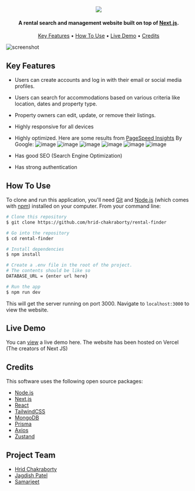 
<h1 align="center">
  <br>
  <a href="https://rental-finder.vercel.app/"><img src="https://github.com/hrid-chakraborty/rental-finder/assets/106770005/7fb490fe-9d8a-4427-8866-c24beffaaeed"></a>
</h1>

<h4 align="center">A rental search and management website built on top of <a href="https://nextjs.org/" target="_blank">Next.js</a>.</h4>

<p align="center">
  <a href="#key-features">Key Features</a> •
  <a href="#how-to-use">How To Use</a> •
  <a href="#live-demo">Live Demo</a> •
  <a href="#credits">Credits</a> 
</p>

![screenshot](https://github.com/hrid-chakraborty/rental-finder/assets/106770005/e5db515d-96f2-4553-9aa3-4e0834093755)

## Key Features
* Users can create accounts and log in with their email or social media profiles.
* Users can search for accommodations based on various criteria like location, dates and property type.
* Property owners can edit, update, or remove their listings.
* Highly responsive for all devices
* Highly optimized. Here are some results from [PageSpeed Insights](https://pagespeed.web.dev/analysis/https-rental-finder-vercel-app/txqkq1yqfv?form_factor=desktop) By Google:
![image](https://github.com/hrid-chakraborty/rental-finder/assets/106770005/cbc1b7ce-2d9c-4ebd-874d-cd22129c343c)
![image](https://github.com/hrid-chakraborty/rental-finder/assets/106770005/8a960165-052c-4293-8825-69094843f0c3)
![image](https://github.com/hrid-chakraborty/rental-finder/assets/106770005/f96273ac-b09b-4a4f-8055-b62d207de41e)
![image](https://github.com/hrid-chakraborty/rental-finder/assets/106770005/9902a223-4419-4da4-8dc4-4015c10c824b)
![image](https://github.com/hrid-chakraborty/rental-finder/assets/106770005/4a9633ec-f455-449c-8a32-d8d042fb386b)
![image](https://github.com/hrid-chakraborty/rental-finder/assets/106770005/bc4e77e4-3127-461e-a8db-af1ae4c6c982)



* Has good SEO (Search Engine Optimization)
* Has strong authentication

## How To Use

To clone and run this application, you'll need [Git](https://git-scm.com) and [Node.js](https://nodejs.org/en/download/) (which comes with [npm](http://npmjs.com)) installed on your computer. From your command line:

```bash
# Clone this repository
$ git clone https://github.com/hrid-chakraborty/rental-finder

# Go into the repository
$ cd rental-finder

# Install dependencies
$ npm install

# Create a .env file in the root of the project. 
# The contents should be like so
DATABASE_URL = {enter url here}

# Run the app
$ npm run dev
```
This will get the server running on port 3000. Navigate to `localhost:3000` to  view the website.


## Live Demo

You can [view](https://github.com/amitmerchant1990/electron-markdownify/releases/tag/v1.2.0)  a live demo here. The website has been hosted on Vercel (The creators of Next JS)


## Credits

This software uses the following open source packages:

- [Node.js](https://nodejs.org/)
- [Next.js](https://nextjs.org/)
- [React](https://react.dev/)
- [TailwindCSS](https://tailwindcss.com/)
- [MongoDB](https://www.mongodb.com/)
- [Prisma](https://www.prisma.io/)
- [Axios](https://axios-http.com/)
- [Zustand](https://github.com/pmndrs/zustand)

## Project Team

- [Hrid Chakraborty](https://github.com/hrid-chakraborty)
- [Jagdish Patel](https://github.com/jagdish4501)
- [Samarjeet](https://github.com/samar-jeet)
